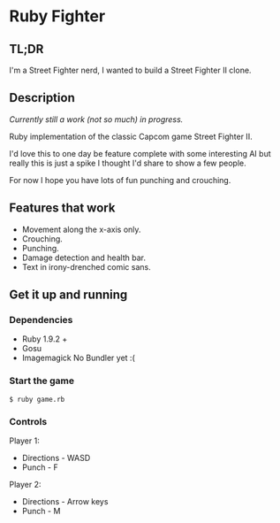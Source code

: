 # Ruby Fighter

## TL;DR
I'm a Street Fighter nerd, I wanted to build a Street Fighter II clone.

## Description
*Currently still a work (not so much) in progress.*

Ruby implementation of the classic Capcom game Street Fighter II.

I'd love this to one day be feature complete with some interesting AI but really this is just a spike I thought I'd share to show a few people.

For now I hope you have lots of fun punching and crouching.

## Features that work
* Movement along the x-axis only.
* Crouching.
* Punching.
* Damage detection and health bar.
* Text in irony-drenched comic sans.

## Get it up and running

### Dependencies
* Ruby 1.9.2 +
* Gosu
* Imagemagick
No Bundler yet :(

### Start the game
```
$ ruby game.rb
```
### Controls

Player 1:
- Directions - WASD
- Punch - F

Player 2:
- Directions - Arrow keys
- Punch - M